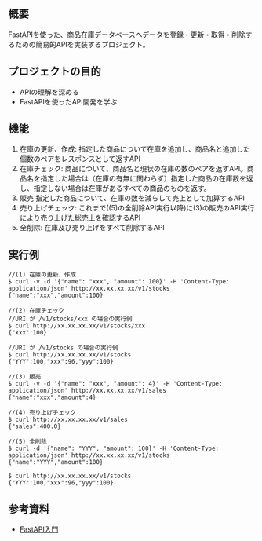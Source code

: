 ## 概要
FastAPIを使った、商品在庫データベースへデータを登録・更新・取得・削除するための簡易的APIを実装するプロジェクト。

## プロジェクトの目的
- APIの理解を深める
- FastAPIを使ったAPI開発を学ぶ

## 機能
1. 在庫の更新、作成:	指定した商品について在庫を追加し、商品名と追加した個数のペアをレスポンスとして返すAPI
2. 在庫チェック:	商品について、商品名と現状の在庫の数のペアを返すAPI。商品名を指定した場合は（在庫の有無に関わらず）指定した商品の在庫数を返し、指定しない場合は在庫があるすべての商品のものを返す。
3. 販売	指定した商品について、在庫の数を減らして売上として加算するAPI
4. 売り上げチェック:	これまで((5)の全削除API実行以降)に(3)の販売のAPI実行により売り上げた総売上を確認するAPI
5. 全削除:	在庫及び売り上げをすべて削除するAPI

## 実行例
```
//(1) 在庫の更新、作成
$ curl -v -d '{"name": "xxx", "amount": 100}' -H 'Content-Type: application/json' http://xx.xx.xx.xx/v1/stocks
{"name":"xxx","amount":100}

//(2) 在庫チェック
//URI が /v1/stocks/xxx の場合の実行例
$ curl http://xx.xx.xx.xx/v1/stocks/xxx
{"xxx":100}

//URI が /v1/stocks の場合の実行例
$ curl http://xx.xx.xx.xx/v1/stocks
{"YYY":100,"xxx":96,"yyy":100}

//(3) 販売
$ curl -v -d '{"name": "xxx", "amount": 4}' -H 'Content-Type: application/json' http://xx.xx.xx.xx/v1/sales
{"name":"xxx","amount":4}

//(4) 売り上げチェック
$ curl http://xx.xx.xx.xx/v1/sales
{"sales":400.0}

//(5) 全削除
$ curl -d '{"name": "YYY", "amount": 100}' -H 'Content-Type: application/json' http://xx.xx.xx.xx/v1/stocks
{"name":"YYY","amount":100}

$ curl http://xx.xx.xx.xx/v1/stocks
{"YYY":100,"xxx":96,"yyy":100}
```

## 参考資料
- [FastAPI入門](https://zenn.dev/sh0nk/books/537bb028709ab9)
